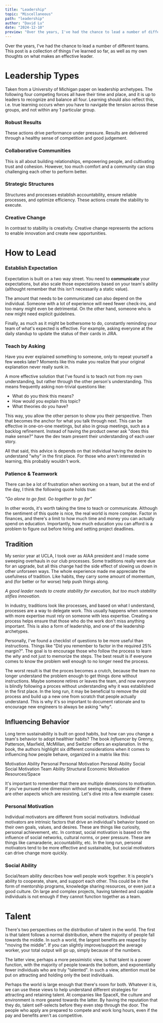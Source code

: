 ```yaml
---
title: "Leadership"
topic: "Miscellaneous"
path: "leadership"
author: "David Lu"
date: "2024-12-10"
preview: "Over the years, I've had the chance to lead a number of different teams. This post is a collection of things I've learned so far, as well as my own thoughts on what makes an effective leader."
---
```


Over the years, I've had the chance to lead a number of different teams. This post is a collection of things I've learned so far, as well as my own thoughts on what makes an effective leader. 


# Leadership Types

<v-divider></v-divider>

Taken from a University of Michigan paper on leadership archetypes. The following four competing forces all have their time and place, and it is up to leaders to recognize and balance all four. Learning should also reflect this, i.e. true learning occurs when you have to navigate the tension across these groups, and not within any 1 particular group. 

### Robust Results
These actions drive performance under pressure. Results are delivered through a healthy sense of competition and good judgement.

### Collaborative Communities
This is all about building relationships, empowering people, and cultivating trust and cohesion.  However, too much comfort and a community can stop challenging each other to perform better. 

### Strategic Structures
Structures and processes establish accountability, ensure reliable processes, and optimize efficiency. These actions create the stability to execute. 

### Creative Change
In contrast to stability is creativity. Creative change represents the actions to enable innovation and create new opportunities.


# How to Lead

<v-divider></v-divider>

### Establish Expectation

Expectation is built on a two way street. You need to **communicate** your expectations, but also scale those expectations based on your team's ability (althought remember that this isn't necessarily a static value). 

The amount that needs to be communicated can also depend on the individual. Someone with a lot of experience will need fewer check-ins, and too many might even be detrimental. On the other hand, someone who is new might need explicit guidelines. 

Finally, as much as it might be bothersome to do, constantly reminding your team of what's expected is effective. For example, asking everyone at the daily standup to update the status of their cards in JIRA.  

### Teach by Asking

Have you ever explained something to someone, only to repeat yourself a few weeks later? Moments like this make you realize that your original explanation never really sunk in. 

A more effective solution that I've found is to teach not from my own understanding, but rather through the other person's understanding. This means frequently asking non-trivial questions like:

* What do you think this means?
* How would you explain this topic?
* What theories do you have?

This way, you allow the other person to show you their perspective. Then that becomes the anchor for what you talk through next. This can be effective in one-on-one meetings, but also in group meetings, such as a backlog refinement. Instead of having the product owner ask "does this make sense?" have the dev team present their understanding of each user story. 

All that said, this advice is depends on that individual having the desire to understand "why" in the first place. For those who aren't interested in learning, this probably wouldn't work. 

### Patience & Teamwork

There can be a lot of frustration when working on a team, but at the end of the day, I think the following quote holds true: 

*"Go alone to go fast. Go together to go far"*

In other words, it's worth taking the time to teach or communicate. Although the sentiment of this quote is nice, the real world is more complex. Factor in finances, and there's a limit to how much time and money you can actually spend on education. Importantly, how much education you can afford is a problem to figure out before hiring and setting project deadlines. 


## Tradition

My senior year at UCLA, I took over as AIAA president and I made some sweeping overhauls in our club processes. Some traditions really were due for an upgrade, but all this change had the side effect of slowing us down in other unforseen ways. The whole experience made me appreciate the usefulness of tradition. Like habits, they carry some amount of momentum, and (for better or for worse) help push things along. 

*A good leader needs to create stability for execution, but too much stability stifles innovation.*

In industry, traditions look like processes, and based on what I understand, processes are a way to delegate work. This usually happens when someone with more expertise must rely on someone with less expertise. Creating a process helps ensure that those who do the work don't miss anything important. This is also a form of leadership, and one of the leadership archetypes.

Personally, I've found a checklist of questions to be more useful than instructions. Things like "Did you remember to factor in the required 25% margin?". The goal is to encourage those who follow the process to learn the *why* and not just to memorize the steps. The best result is if everyone comes to know the problem well enough to no longer need the process. 

The worst result is that the proces becomes a crutch, because the team no longer understand the problem enough to get things done without instructions. Maybe someone retires or leaves the team, and now everyone is blindly following a proces without understanding why it was established in the first place. In the long run, it may be beneficial to remove the old process and build up a new one from scratch that people actually understand. This is why it's so important to document rationale and to encourage new engineers to always be asking "why".


## Influencing Behavior

Long term sustainability is built on good habits, but how can you change a team's behavior to adopt healthier habits? The book *Influencer* by Grenny, Patterson, Maxfield, McMillan, and Switzler offers an explanation. In the book, the authors highlight six different considerations when it comes to influencing how people behave, organized in a matrix like this:

<v-card>
    <v-table density="compact">
        <thead>
            <tr>
                <th></th>
                <th>Motivation</th>
                <th>Ability</th>
            </tr>
        </thead>
        <tbody>
            <tr>
                <td>Personal</td>
                <td>Personal Motivation</td>
                <td>Personal Ability</td>
            </tr>
            <tr>
                <td>Social</td>
                <td>Social Motivation</td>
                <td>Team Ability</td>
            </tr>
            <tr>
                <td>Structural</td>
                <td>Economic Motivation</td>
                <td>Resources/Space</td>
            </tr>
        </tbody>
    </v-table>
</v-card>

<v-spacer></v-spacer>

It's important to remember that there are multiple dimensions to motivation. If you've pursued one dimension without seeing results, consider if there are other aspects which are resisting. Let's dive into a few example cases:

### Personal Motivation

Individual motivators are different from social motivators. Individual motivators are intrinsic factors that drive an individual's behavior based on their own goals, values, and desires. These are things like curiosity, personal achievement, etc. In contrast, social motivation is based on the influence of social networks, cultural norms, or peer pressure. These are things like camaraderie, accountability, etc. In the long run, personal motivators tend to be more effective and sustainable, but social motivators can drive change more quickly. 

### Social Ability

Social/team ability describes how well people work together. It is people's ability to cooperate, share, and support each other. This could be in the form of mentorship programs, knowledge sharing resources, or even just a good culture. On large and complex projects, having talented and capable individuals is not enough if they cannot function together as a team. 


# Talent

<v-divider></v-divider>

There's two perspectives on the distribution of talent in the world. The first is that talent follows a normal distribution, where the majority of people fall towards the middle. In such a world, the largest benefits are reaped by "moving the middle". If you can slightly improve/support the average worker, your total output will go up, simply because of the numbers. 

The latter view, perhaps a more pessimistic view, is that talent is a power function, with the majority of people towards the bottom, and exponentially fewer individuals who are truly "talented". In such a view, attention must be put on attracting and holding only the best individuals. 

Perhaps the world is large enough that there's room for both. Whatever it is, we can use these views to help understand different strategies for attracting and retaining talent. At companies like SpaceX, the culture and environment is more geared towards the latter. By having the reputation that they do, talent self-selects before they even step through the door. The people who apply are prepared to compete and work long hours, even if the pay and benefits aren't as competitive. 




